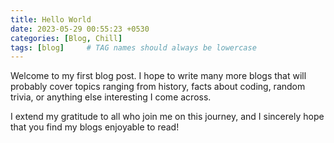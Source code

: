 ```yaml
---
title: Hello World
date: 2023-05-29 00:55:23 +0530
categories: [Blog, Chill]
tags: [blog]     # TAG names should always be lowercase
---
```


Welcome to my first blog post. I hope to write many more blogs that will probably cover topics ranging from history, facts about coding, random trivia, or anything else interesting I come across.

I extend my gratitude to all who join me on this journey, and I sincerely hope that you find my blogs enjoyable to read!